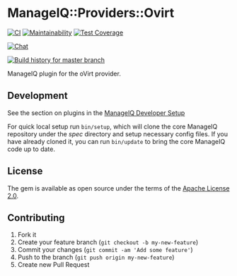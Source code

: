# ManageIQ::Providers::Ovirt

[![CI](https://github.com/ManageIQ/manageiq-providers-ovirt/actions/workflows/ci.yaml/badge.svg)](https://github.com/ManageIQ/manageiq-providers-ovirt/actions/workflows/ci.yaml)
[![Maintainability](https://api.codeclimate.com/v1/badges/adb159273f2c5ba5c9b3/maintainability)](https://codeclimate.com/github/ManageIQ/manageiq-providers-ovirt/maintainability)
[![Test Coverage](https://api.codeclimate.com/v1/badges/adb159273f2c5ba5c9b3/test_coverage)](https://codeclimate.com/github/ManageIQ/manageiq-providers-ovirt/test_coverage)

[![Chat](https://badges.gitter.im/Join%20Chat.svg)](https://gitter.im/ManageIQ/manageiq-providers-ovirt?utm_source=badge&utm_medium=badge&utm_campaign=pr-badge&utm_content=badge)

[![Build history for master branch](https://buildstats.info/github/chart/ManageIQ/manageiq-providers-ovirt?branch=master&buildCount=50&includeBuildsFromPullRequest=false&showstats=false)](https://github.com/ManageIQ/manageiq-providers-ovirt/actions?query=branch%3Amaster)

ManageIQ plugin for the oVirt provider.

## Development

See the section on plugins in the [ManageIQ Developer Setup](http://manageiq.org/docs/guides/developer_setup/plugins)

For quick local setup run `bin/setup`, which will clone the core ManageIQ repository under the *spec* directory and setup necessary config files. If you have already cloned it, you can run `bin/update` to bring the core ManageIQ code up to date.

## License

The gem is available as open source under the terms of the [Apache License 2.0](http://www.apache.org/licenses/LICENSE-2.0).

## Contributing

1. Fork it
2. Create your feature branch (`git checkout -b my-new-feature`)
3. Commit your changes (`git commit -am 'Add some feature'`)
4. Push to the branch (`git push origin my-new-feature`)
5. Create new Pull Request
